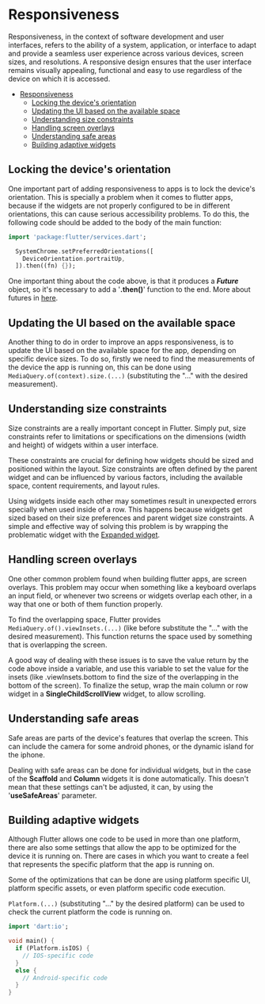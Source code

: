 # Responsiveness

Responsiveness, in the context of software development and user interfaces, refers to the ability of a system, application, or interface to adapt and provide a seamless user experience across various devices, screen sizes, and resolutions. A responsive design ensures that the user interface remains visually appealing, functional and easy to use regardless of the device on which it is accessed.

- [Responsiveness](#responsiveness)
  - [Locking the device's orientation](#locking-the-devices-orientation)
  - [Updating the UI based on the available space](#updating-the-ui-based-on-the-available-space)
  - [Understanding size constraints](#understanding-size-constraints)
  - [Handling screen overlays](#handling-screen-overlays)
  - [Understanding safe areas](#understanding-safe-areas)
  - [Building adaptive widgets](#building-adaptive-widgets)

## Locking the device's orientation

One important part of adding responsiveness to apps is to lock the device's orientation. This is specially a problem when it comes to flutter apps, because if the widgets are not properly configured to be in different orientations, this can cause serious accessibility problems. To do this, the following code should be added to the body of the main function:

```dart
import 'package:flutter/services.dart';

  SystemChrome.setPreferredOrientations([
    DeviceOrientation.portraitUp,
  ]).then((fn) {});
```

One important thing about the code above, is that it produces a ***Future*** object, so it's necessary to add a '**.then()**' function to the end. More about futures in [here](../DART_BASICS/dart.md#futures).

## Updating the UI based on the available space

Another thing to do in order to improve an apps responsiveness, is to update the UI based on the available space for the app, depending on specific device sizes. To do so, firstly we need to find the measurements of the device the app is running on, this can be done using ```MediaQuery.of(context).size.(...)``` (substituting the "..." with the desired measurement).

## Understanding size constraints

Size constraints are a really important concept in Flutter. Simply put, size constraints refer to limitations or specifications on the dimensions (width and height) of widgets within a user interface.

These constraints are crucial for defining how widgets should be sized and positioned within the layout. Size constraints are often defined by the parent widget and can be influenced by various factors, including the available space, content requirements, and layout rules.

Using widgets inside each other may sometimes result in unexpected errors specially when used inside of a row. This happens because widgets get sized based on their size preferences and parent widget size constraints. A simple and effective way of solving this problem is by wrapping the problematic widget with the [Expanded widget](../WIDGETS/catalog/structural_layout.md#expanded).

## Handling screen overlays

One other common problem found when building flutter apps, are screen overlays. This problem may occur when something like a keyboard overlaps an input field, or whenever two screens or widgets overlap each other, in a way that one or both of them function properly.

To find the overlapping space, Flutter provides ```MediaQuery.of().viewInsets.(...)``` (like before substitute the "..." with the desired measurement). This function returns the space used by something that is overlapping the screen.

A good way of dealing with these issues is to save the value return by the code above inside a variable, and use this variable to set the value for the insets (like .viewInsets.bottom to find the size of the overlapping in the bottom of the screen). To finalize the setup, wrap the main column or row widget in a **SingleChildScrollView** widget, to allow scrolling.
  
## Understanding safe areas

Safe areas are parts of the device's features that overlap the screen. This can include the camera for some android phones, or the dynamic island for the iphone.

Dealing with safe areas can be done for individual widgets, but in the case of the **Scaffold** and **Column** widgets it is done automatically. This doesn't mean that these settings can't be adjusted, it can, by using the '**useSafeAreas**' parameter.  

## Building adaptive widgets
  
Although Flutter allows one code to be used in more than one platform, there are also some settings that allow the app to be optimized for the device it is running on. There are cases in which you want to create a feel that represents the specific platform that the app is running on.

Some of the optimizations that can be done are using platform specific UI, platform specific assets, or even platform specific code execution.

```Platform.(...)``` (substituting "..." by the desired platform) can be used to check the current platform the code is running on.

```dart
import 'dart:io';

void main() {
  if (Platform.isIOS) {
    // IOS-specific code
  }
  else {
    // Android-specific code
  }
}
```
